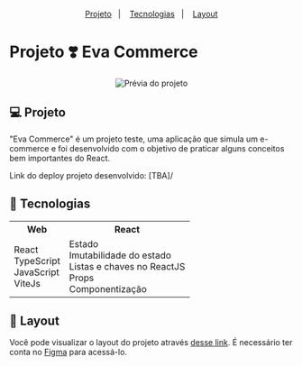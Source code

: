 <p align="center">
  <a href="#-projeto">Projeto</a>&nbsp;&nbsp;&nbsp;|&nbsp;&nbsp;&nbsp;  
  <a href="#-tecnologias">Tecnologias</a>&nbsp;&nbsp;&nbsp;|&nbsp;&nbsp;&nbsp;  
  <a href="#-layout">Layout</a>
</p>

# Projeto  ❣️ Eva Commerce

<p align="center">
 <img src="https://th.bing.com/th/id/OIP.rSMyHuZxg79cnKygw6RucAHaE8?pid=ImgDet&rs=1" alt="Prévia do projeto" />
</p>

## 💻 Projeto

"Eva Commerce" é um projeto teste, uma aplicação que simula um e-commerce e foi desenvolvido com o objetivo de praticar alguns conceitos bem importantes do React.

<p>Link do deploy projeto desenvolvido: [TBA]/</p>

## 🚀 Tecnologias

<table align="center">
    <tr>
        <th> Web </th>
      <th> React </th>
    </tr>
    <tr>
        <td>
            React <br/>
            TypeScript <br/>
            JavaScript <br/>
            ViteJs <br/>
       </td>
      <td>
        Estado <br/>
        Imutabilidade do estado <br/>
        Listas e chaves no ReactJS <br/>
        Props<br/>
        Componentização </br>
      </td>
    </tr>
</table>

## 🔖 Layout

Você pode visualizar o layout do projeto através [desse link](https://www.figma.com/file/FD5HIprGv4DfQuaUBpt6zi/Eva-Commerce-Teste?node-id=2%3A167). É necessário ter conta no [Figma](https://figma.com) para acessá-lo.

<br/><br/>
---
